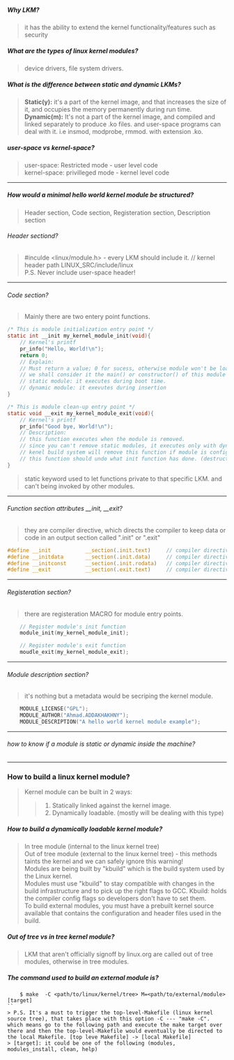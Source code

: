 
##### Why LKM?
> it has the ability to extend the kernel functionality/features such as security
##### What are the types of linux kernel modules?
> device drivers, file system drivers.  
##### What is the difference between static and dynamic LKMs?
> **Static(y):** it's a part of the kernel image, and that increases the size of it, and occupies the memory permanently during run time.  
> **Dynamic(m):** It's not a part of the kernel image, and compiled and linked separately to produce .ko files. and user-space programs can deal with it. i.e insmod, modprobe, rmmod. with extension .ko.  

##### user-space vs kernel-space?
> user-space: Restricted mode - user level code  
> kernel-space: privilleged mode - kernel level code  
---
##### How would a minimal hello world kernel module be structured?
> Header section, Code section, Registeration section, Description section

###### Header sectiond?
> #inculde <linux/module.h> - every LKM should include it. // kernel header path LINUX_SRC/include/linux  
> P.S. Never include user-space header!
---
###### Code section?
> Mainly there are two entery point functions.
```c
/* This is module initialization entry point */
static int __init my_kernel_module_init(void){
    // Kernel's printf
    pr_info("Hello, World!\n");
    return 0;
    // Explain:
    // Must return a value; 0 for sucess, otherwise module won't be loaded into the kernel.
    // we shall consider it the main() or constructor() of this module
    // static module: it executes during boot time.
    // dynamic module: it exevutes during insertion
}

/* This is module clean-up entry point */
static void __exit my_kernel_module_exit(void){
    // Kernel's printf
    pr_info("Good bye, World!\n");
    // Description:
    // this function executes when the module is removed.
    // since you can't remove static modules, it executes only with dynamic modules (rmmod)
    // kenel build system will remove this function if module is configured static.
    // this function should undo what init function has done. (destructor)
}
```
> static keyword used to let functions private to that specific LKM. and can't being invoked by other modules.  
---
###### Function section attributes __init, __exit?
> they are compiler directive, which directs the compiler to keep data or code in an output section called ".init" or ".exit"
```c
#define __init           __section(.init.text)     // compiler directive
#define __initdata       __section(.init.data)     // compiler directive
#define __initconst      __section(.init.rodata)   // compiler directive
#define __exit           __section(.exit.text)     // compiler directive
```
---
###### Registeration section?
> there are registeration MACRO for module entry points.
```c
    // Register module's init function
    module_init(my_kernel_module_init);

    // Register module's exit function
    moudle_exit(my_kernel_module_exit);
```
---
###### Module description section?
> it's nothing but a metadata would be secriping the kernel module.
```c
    MODULE_LICENSE("GPL");
    MODULE_AUTHOR("Ahmad.ADDAKHAKHNY");
    MODULE_DESCRIPTION("A hello world kernel module example");

```
---
###### how to know if a module is static or dynamic inside the machine?
>

---
### How to build a linux kernel module?
> Kernel module can be built in 2 ways:
> > 1. Statically linked against the kernel image.
> > 2. Dynamically loadable. (mostly will be dealing with this type)

##### How to build a dynamically loadable kernel module?
> In tree module (internal to the linux kernel tree)  
> Out of tree module (external to the linux kernel tree) - this methods taints the kernel and we can safely ignore this warning!  
> Modules are being built by "kbuild" which is the build system used by the Linux kernel.  
> Modules must use "kbuild" to stay compatible with changes in the build infrastructure and to pick up the right flags to GCC.
> Kbuild: holds the compiler config flags so developers don't have to set them.  
> To build external modules, you must have a prebuilt kernel source available that contains the configuration and header files used in the build.  

##### Out of tree vs in tree kernel module?
> LKM that aren't officially signoff by linux.org are called out of tree modules, otherwise in tree modules.

##### The command used to build an external module is?
```make
    $ make  -C <path/to/linux/kernel/tree> M=<path/to/external/module> [target]
``
> P.S. It's a must to trigger the top-level-Makefile (linux kernel source tree), that takes place with this option -C --- "make -C". which means go to the following path and execute the make target over there and then the top-level-Makefile would eventually be directed to the local Makefile. [top leve Makefile] -> [local Makefile]  
> [target]: it could be one of the following (modules, modules_install, clean, help)  

